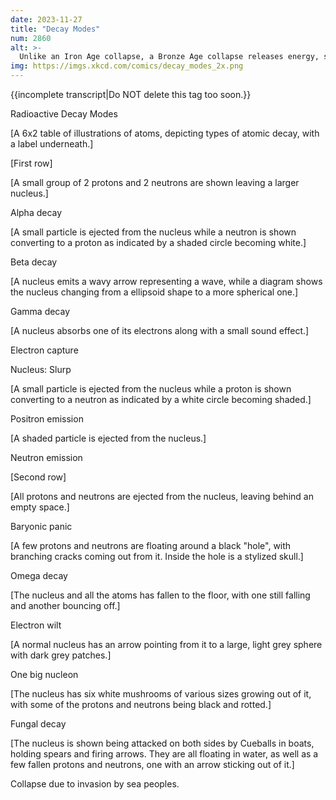 ```yaml
---
date: 2023-11-27
title: "Decay Modes"
num: 2860
alt: >-
  Unlike an Iron Age collapse, a Bronze Age collapse releases energy, since copper and tin are past the iron peak on the curve of binding energy.
img: https://imgs.xkcd.com/comics/decay_modes_2x.png
---
```

{{incomplete transcript|Do NOT delete this tag too soon.}}

Radioactive Decay Modes

[A 6x2 table of illustrations of atoms, depicting types of atomic decay, with a label underneath.]

[First row]

[A small group of 2 protons and 2 neutrons are shown leaving a larger nucleus.]

Alpha decay

[A small particle is ejected from the nucleus while a neutron is shown converting to a proton as indicated by a shaded circle becoming white.]

Beta decay

[A nucleus emits a wavy arrow representing a wave, while a diagram shows the nucleus changing from a ellipsoid shape to a more spherical one.]

Gamma decay

[A nucleus absorbs one of its electrons along with a small sound effect.]

Electron capture

Nucleus: Slurp

[A small particle is ejected from the nucleus while a proton is shown converting to a neutron as indicated by a white circle becoming shaded.]

Positron emission

[A shaded particle is ejected from the nucleus.]

Neutron emission

[Second row]

[All protons and neutrons are ejected from the nucleus, leaving behind an empty space.]

Baryonic panic

[A few protons and neutrons are floating around a black "hole", with branching cracks coming out from it. Inside the hole is a stylized skull.]

Omega decay

[The nucleus and all the atoms has fallen to the floor, with one still falling and another bouncing off.]

Electron wilt

[A normal nucleus has an arrow pointing from it to a large, light grey sphere with dark grey patches.]

One big nucleon

[The nucleus has six white mushrooms of various sizes growing out of it, with some of the protons and neutrons being black and rotted.]

Fungal decay

[The nucleus is shown being attacked on both sides by Cueballs in boats, holding spears and firing arrows. They are all floating in water, as well as a few fallen protons and neutrons, one with an arrow sticking out of it.]

Collapse due to invasion by sea peoples.
